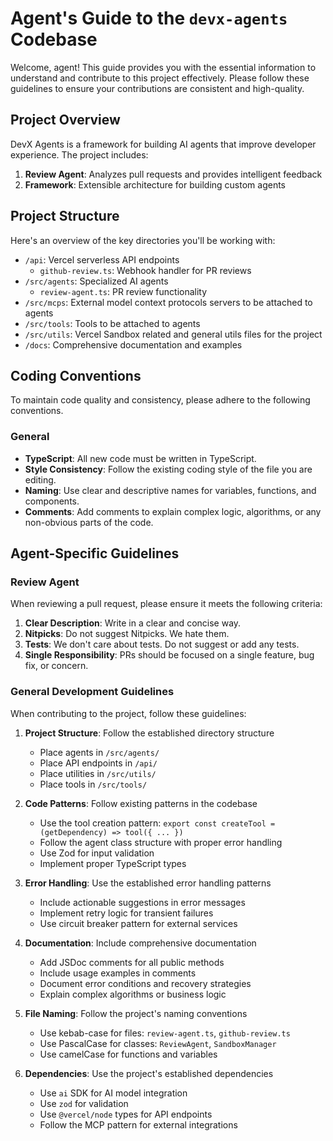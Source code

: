# Agent's Guide to the `devx-agents` Codebase

Welcome, agent! This guide provides you with the essential information to understand and contribute to this project effectively. Please follow these guidelines to ensure your contributions are consistent and high-quality.

## Project Overview

DevX Agents is a framework for building AI agents that improve developer experience. The project includes:

1. **Review Agent**: Analyzes pull requests and provides intelligent feedback
2. **Framework**: Extensible architecture for building custom agents

## Project Structure

Here's an overview of the key directories you'll be working with:

- `/api`: Vercel serverless API endpoints
  - `github-review.ts`: Webhook handler for PR reviews
- `/src/agents`: Specialized AI agents 
  - `review-agent.ts`: PR review functionality
- `/src/mcps`: External model context protocols servers to be attached to agents
- `/src/tools`: Tools to be attached to agents
- `/src/utils`: Vercel Sandbox related and general utils files for the project
- `/docs`: Comprehensive documentation and examples


## Coding Conventions

To maintain code quality and consistency, please adhere to the following conventions.

### General

-   **TypeScript**: All new code must be written in TypeScript.
-   **Style Consistency**: Follow the existing coding style of the file you are editing.
-   **Naming**: Use clear and descriptive names for variables, functions, and components.
-   **Comments**: Add comments to explain complex logic, algorithms, or any non-obvious parts of the code.


## Agent-Specific Guidelines

### Review Agent
When reviewing a pull request, please ensure it meets the following criteria:

1.  **Clear Description**: Write in a clear and concise way.
2.  **Nitpicks**: Do not suggest Nitpicks. We hate them.
3.  **Tests**: We don't care about tests. Do not suggest or add any tests.
4.  **Single Responsibility**: PRs should be focused on a single feature, bug fix, or concern.

### General Development Guidelines

When contributing to the project, follow these guidelines:

1.  **Project Structure**: Follow the established directory structure
    - Place agents in `/src/agents/`
    - Place API endpoints in `/api/`
    - Place utilities in `/src/utils/`
    - Place tools in `/src/tools/`

2.  **Code Patterns**: Follow existing patterns in the codebase
    - Use the tool creation pattern: `export const createTool = (getDependency) => tool({ ... })`
    - Follow the agent class structure with proper error handling
    - Use Zod for input validation
    - Implement proper TypeScript types

3.  **Error Handling**: Use the established error handling patterns
    - Include actionable suggestions in error messages
    - Implement retry logic for transient failures
    - Use circuit breaker pattern for external services

4.  **Documentation**: Include comprehensive documentation
    - Add JSDoc comments for all public methods
    - Include usage examples in comments
    - Document error conditions and recovery strategies
    - Explain complex algorithms or business logic

5.  **File Naming**: Follow the project's naming conventions
    - Use kebab-case for files: `review-agent.ts`, `github-review.ts`
    - Use PascalCase for classes: `ReviewAgent`, `SandboxManager`
    - Use camelCase for functions and variables

6.  **Dependencies**: Use the project's established dependencies
    - Use `ai` SDK for AI model integration
    - Use `zod` for validation
    - Use `@vercel/node` types for API endpoints
    - Follow the MCP pattern for external integrations